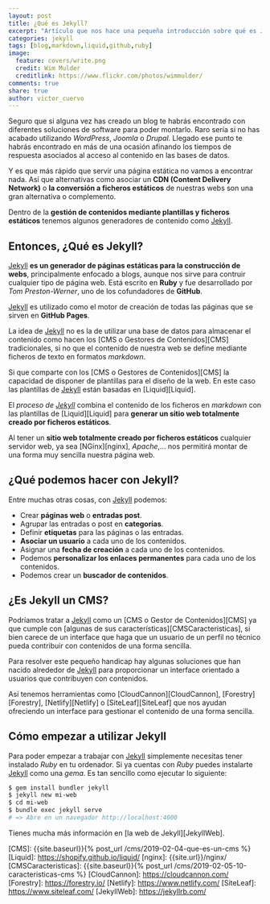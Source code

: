 ```yaml
---
layout: post
title: ¿Qué es Jekyll?
excerpt: "Artículo que nos hace una pequeña introducción sobre qué es Jekyll y qué beneficios tenemos de utilizarlo."
categories: jekyll
tags: [blog,markdown,liquid,github,ruby]
image:
  feature: covers/write.png
  credit: Wim Mulder
  creditlink: https://www.flickr.com/photos/wimmulder/
comments: true
share: true
author: victor_cuervo
---
```


Seguro que si alguna vez has creado un blog te habrás encontrado con diferentes soluciones de software para poder montarlo. Raro sería si no has acabado utilizando *WordPress*, *Joomla* o *Drupal*. Llegado ese punto te habrás encontrado en más de una ocasión afinando los tiempos de respuesta asociados al acceso al contenido en las bases de datos.

Y es que más rápido que servir una página estática no vamos a encontrar nada. Así que alternativas como asociar un **CDN (Content Delivery Network)** o **la conversión a ficheros estáticos** de nuestras webs son una gran alternativa o complemento.

Dentro de la **gestión de contenidos mediante plantillas y ficheros estáticos** tenemos algunos generadores de contenido como [Jekyll][Jekyll].

## Entonces, ¿Qué es Jekyll?
[Jekyll][Jekyll] **es un generador de páginas estáticas para la construcción de webs**, principalmente enfocado a blogs, aunque nos sirve para contruir cualquier tipo de página web. Está escrito en **Ruby** y fue desarrollado por *Tom Preston-Werner*, uno de los cofundadores de **GitHub**.

[Jekyll][Jekyll] es utilizado como el motor de creación de todas las páginas que se sirven en **GitHub Pages**.

La idea de [Jekyll][Jekyll] no es la de utilizar una base de datos para almacenar el contenido como hacen los [CMS o Gestores de Contenidos][CMS] tradicionales, si no que el contenido de nuestra web se define mediante ficheros de texto en formatos *markdown*.

Si que comparte con los [CMS o Gestores de Contenidos][CMS] la capacidad de disponer de plantillas para el diseño de la web. En este caso las plantillas de [Jekyll][Jekyll] están basadas en [Liquid][Liquid].

El *proceso de [Jekyll][Jekyll]* combina el contenido de los ficheros en *markdown* con las plantillas de [Liquid][Liquid] para **generar un sitio web totalmente creado por ficheros estáticos**.

Al tener un **sitio web totalmente creado por ficheros estáticos** cualquier servidor web, ya sea [NGinx][nginx], *Apache*,... nos permitirá montar de una forma muy sencilla nuestra página web.

## ¿Qué podemos hacer con Jekyll?

Entre muchas otras cosas, con [Jekyll][Jekyll] podemos:

* Crear **páginas web** o **entradas post**.
* Agrupar las entradas o post en **categorias**.
* Definir **etiquetas** para las páginas o las entradas.
* **Asociar un usuario** a cada uno de los contenidos.
* Asignar una **fecha de creación** a cada uno de los contenidos.
* Podemos **personalizar los enlaces permanentes** para cada uno de los contenidos.
* Podemos crear un **buscador de contenidos**.

## ¿Es Jekyll un CMS?

Podríamos tratar a [Jekyll][Jekyll] como un [CMS o Gestor de Contenidos][CMS] ya que cumple con [algunas de sus características][CMSCaracteristicas], si bien carece de un interface que haga que un usuario de un perfil no técnico pueda contribuir con contenidos de una forma sencilla.

Para resolver este pequeño handicap hay algunas soluciones que han nacido alrededor de [Jekyll][Jekyll] para proporcionar un interface orientado a usuarios que contribuyen con contenidos.

Así tenemos herramientas como [CloudCannon][CloudCannon], [Forestry][Forestry], [Netlify][Netlify] o [SiteLeaf][SiteLeaf] que nos ayudan ofreciendo un interface para gestionar el contenido de una forma sencilla.

## Cómo empezar a utilizar Jekyll
Para poder empezar a trabajar con [Jekyll][Jekyll] simplemente necesitas tener instalado *Ruby* en tu ordenador. Si ya cuentas con *Ruby* puedes instalarte [Jekyll][Jekyll] como una *gema*. Es tan sencillo como ejecutar lo siguiente:

~~~sh
$ gem install bundler jekyll
$ jekyll new mi-web
$ cd mi-web
$ bundle exec jekyll serve
# => Abre en un navegador http://localhost:4000
~~~

Tienes mucha más información en [la web de Jekyll][JekyllWeb].

[Jekyll]: {{site.url}}/jekyll/
[CMS]: {{site.baseurl}}{% post_url /cms/2019-02-04-que-es-un-cms %}
[Liquid]: https://shopify.github.io/liquid/
[nginx]: {{site.url}}/nginx/
[CMSCaracteristicas]: {{site.baseurl}}{% post_url /cms/2019-02-05-10-caracteristicas-cms %}
[CloudCannon]: https://cloudcannon.com/
[Forestry]: https://forestry.io/
[Netlify]: https://www.netlify.com/
[SiteLeaf]: https://www.siteleaf.com/
[JekyllWeb]: https://jekyllrb.com/
